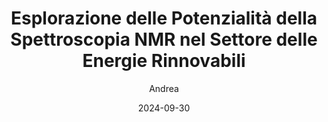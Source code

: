 ---
layout: article
permalink: /blog/sardegna-ricerche-partnership/
title: "Esplorazione delle Potenzialità della Spettroscopia NMR nel Settore delle Energie Rinnovabili"
date: "2024-09-30"
image: "img/blog/partnership.jp2"
markdown_content: |
  ### Esplorazione delle Potenzialità della Spettroscopia NMR nel Settore delle Energie Rinnovabili

  La spettroscopia a risonanza magnetica nucleare (NMR) è una delle tecniche analitiche più avanzate e diffuse, utilizzata sia in ambito accademico che industriale. Grazie alla capacità di sfruttare l’interazione dei nuclei atomici con un campo magnetico, questa tecnica permette di ottenere informazioni dettagliate sulla struttura molecolare e sulla composizione chimica dei campioni, mantenendoli intatti durante l’analisi. Questo approccio non distruttivo ha portato alla sua applicazione in molteplici settori, e ora si guarda con interesse alle potenzialità dell'NMR nel campo delle energie rinnovabili.

  #### Automazione e Intelligenza Artificiale: Una Rivoluzione nell'Analisi NMR

  Tradizionalmente, l'analisi tramite NMR richiedeva tempi di elaborazione significativi e personale altamente qualificato. Tuttavia, l'introduzione dell'intelligenza artificiale (AI) ha rivoluzionato il modo in cui i dati vengono raccolti e interpretati. Grazie all'automatizzazione del processo di analisi con il supporto dell'AI, è possibile ridurre drasticamente il tempo necessario per ottenere risultati. L’intelligenza artificiale consente non solo di accelerare l'analisi ma anche di ridurre i costi operativi e di manutenzione, oltre a eliminare gran parte degli errori umani che possono insorgere durante il processo.

  #### L'NMR Applicato alle Energie Rinnovabili

  Il progetto in corso, che coinvolge **Rombo AI** e **Sardegna Ricerche**, mira a esplorare l'efficacia dell'NMR nel settore delle energie rinnovabili, indagando come questa tecnologia possa migliorare la caratterizzazione dei diversi vettori energetici, dai biocombustibili liquidi ad altre forme di energia sostenibile. 

  Diversi studi hanno già evidenziato come l'NMR possa essere uno strumento prezioso per l'analisi dettagliata dei biocombustibili, permettendo di esaminare la loro composizione chimica in modo accurato e rapido. Ora, l'obiettivo è capire se questa tecnica possa estendersi con successo anche ad altri tipi di vettori energetici, come l'idrogeno o i combustibili sintetici, fornendo informazioni cruciali per la loro ottimizzazione e utilizzo nelle microreti energetiche.

  #### Il Futuro dell'NMR nell’Energia Verde

  L’applicazione dell’NMR nel settore delle energie rinnovabili apre nuove prospettive per la gestione intelligente delle risorse energetiche. L’accuratezza nell’analisi dei combustibili e la possibilità di effettuare previsioni tramite l’uso dell’intelligenza artificiale potrebbero rivoluzionare il modo in cui vengono progettati e gestiti i sistemi energetici. Grazie a questo progetto, si sta esplorando un futuro in cui tecnologie avanzate come l’NMR, integrate con l’AI, possano offrire soluzioni sempre più innovative e sostenibili per il nostro pianeta.

  In sintesi, l’iniziativa congiunta tra **Rombo AI** e **Sardegna Ricerche** rappresenta un passo importante verso l’applicazione pratica della spettroscopia NMR per la transizione energetica, con l’obiettivo di migliorare la sostenibilità e l’efficienza nei processi legati alle energie rinnovabili."

author: "Andrea"
excerpt: "Partnerhip con il cluster delle energie rinnovabili per l'esplorazione delle Potenzialità della Spettroscopia NMR..."
---